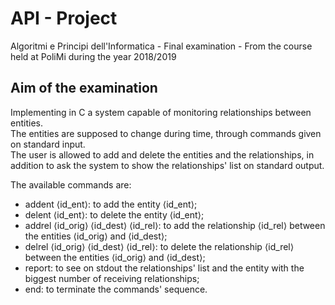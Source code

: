 # API - Project
Algoritmi e Principi dell'Informatica - Final examination - From the course held at PoliMi during the year 2018/2019

## Aim of the examination
Implementing in C a system capable of monitoring relationships between entities.  
The entities are supposed to change during time, through commands given on standard input.  
The user is allowed to add and delete the entities and the relationships, in addition to ask the system to show the relationships' list on standard output.  
  
The available commands are:
- addent ⟨id_ent⟩: to add the entity ⟨id_ent⟩;  
- delent ⟨id_ent⟩: to delete the entity ⟨id_ent⟩;  
- addrel ⟨id_orig⟩ ⟨id_dest⟩ ⟨id_rel⟩: to add the relationship ⟨id_rel⟩ between the entities ⟨id_orig⟩ and ⟨id_dest⟩;  
- delrel ⟨id_orig⟩ ⟨id_dest⟩ ⟨id_rel⟩: to delete the relationship ⟨id_rel⟩ between the entities ⟨id_orig⟩ and ⟨id_dest⟩;  
- report: to see on stdout the relationships' list and the entity with the biggest number of receiving relationships;
- end: to terminate the commands' sequence.
